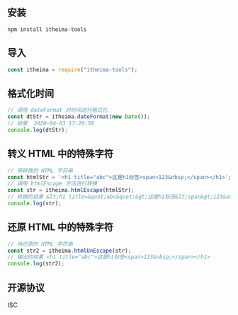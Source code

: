 ## 安装

```
npm install itheima-tools
```

## 导入

```js
const itheima = require("itheima-tools");
```

## 格式化时间

```js
// 调用 dateFormat 对时间进行格式化
const dtStr = itheima.dateFormat(new Date());
// 结果  2020-04-03 17:20:58
console.log(dtStr);
```

## 转义 HTML 中的特殊字符

```js
// 带转换的 HTML 字符串
const htmlStr = '<h1 title="abc">这是h1标签<span>123&nbsp;</span></h1>';
// 调用 htmlEscape 方法进行转换
const str = itheima.htmlEscape(htmlStr);
// 转换的结果 &lt;h1 title=&quot;abc&quot;&gt;这是h1标签&lt;span&gt;123&amp;nbsp;&lt;/span&gt;&lt;/h1&gt;
console.log(str);
```

## 还原 HTML 中的特殊字符

```js
// 待还原的 HTML 字符串
const str2 = itheima.htmlUnEscape(str);
// 输出的结果 <h1 title="abc">这是h1标签<span>123&nbsp;</span></h1>
console.log(str2);
```

## 开源协议

ISC
